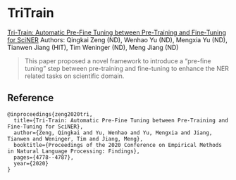 # TriTrain

[Tri-Train: Automatic Pre-Fine Tuning between Pre-Training and Fine-Tuning for SciNER](https://www.aclweb.org/anthology/2020.findings-emnlp.429.pdf)
Authors: Qingkai Zeng (ND), Wenhao Yu (ND), Mengxia Yu (ND), Tianwen Jiang (HIT), Tim Weninger (ND), Meng Jiang (ND)

> This paper proposed a novel framework to introduce a “pre-fine tuning” step between pre-training and fine-tuning to enhance the NER related tasks on scientific domain.

## Reference
```
@inproceedings{zeng2020tri,
  title={Tri-Train: Automatic Pre-Fine Tuning between Pre-Training and Fine-Tuning for SciNER},
  author={Zeng, Qingkai and Yu, Wenhao and Yu, Mengxia and Jiang, Tianwen and Weninger, Tim and Jiang, Meng},
  booktitle={Proceedings of the 2020 Conference on Empirical Methods in Natural Language Processing: Findings},
  pages={4778--4787},
  year={2020}
}
```
